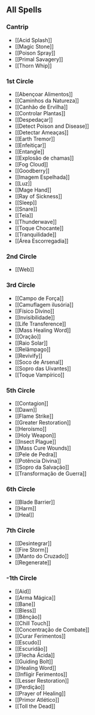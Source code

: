 ## All Spells

### Cantrip
- [[Acid Splash]]
- [[Magic Stone]]
- [[Poison Spray]]
- [[Primal Savagery]]
- [[Thorn Whip]]

### 1st Circle
- [[Abençoar Alimentos]]
- [[Caminhos da Natureza]]
- [[Canhão de Ervilha]]
- [[Controlar Plantas]]
- [[Despedaçar]]
- [[Detect Poison and Disease]]
- [[Detectar Ameaças]]
- [[Earth Tremor]]
- [[Enfeitiçar]]
- [[Entangle]]
- [[Explosão de chamas]]
- [[Fog Cloud]]
- [[Goodberry]]
- [[Imagem Espelhada]]
- [[Luz]]
- [[Mage Hand]]
- [[Ray of Sickness]]
- [[Sleep]]
- [[Snare]]
- [[Teia]]
- [[Thunderwave]]
- [[Toque Chocante]]
- [[Tranquilidade]]
- [[Área Escorregadia]]

### 2nd Circle
- [[Web]]

### 3rd Circle
- [[Campo de Força]]
- [[Camuflagem ilusória]]
- [[Físico Divino]]
- [[Invisibilidade]]
- [[Life Transference]]
- [[Mass Healing Word]]
- [[Oração]]
- [[Raio Solar]]
- [[Relâmpago]]
- [[Revivify]]
- [[Soco de Arsenal]]
- [[Sopro das Uivantes]]
- [[Toque Vampírico]]

### 5th Circle
- [[Contagion]]
- [[Dawn]]
- [[Flame Strike]]
- [[Greater Restoration]]
- [[Heroísmo]]
- [[Holy Weapon]]
- [[Insect Plague]]
- [[Mass Cure Wounds]]
- [[Pele de Pedra]]
- [[Potência Divina]]
- [[Sopro da Salvação]]
- [[Transformação de Guerra]]

### 6th Circle
- [[Blade Barrier]]
- [[Harm]]
- [[Heal]]

### 7th Circle
- [[Desintegrar]]
- [[Fire Storm]]
- [[Manto do Cruzado]]
- [[Regenerate]]

### -1th Circle
- [[Aid]]
- [[Arma Mágica]]
- [[Bane]]
- [[Bless]]
- [[Bênção]]
- [[Chill Touch]]
- [[Concentração de Combate]]
- [[Curar Ferimentos]]
- [[Escudo]]
- [[Escuridão]]
- [[Flecha Ácida]]
- [[Guiding Bolt]]
- [[Healing Word]]
- [[Infligir Ferimentos]]
- [[Lesser Restoration]]
- [[Perdição]]
- [[Prayer of Healing]]
- [[Primor Atlético]]
- [[Toll the Dead]]